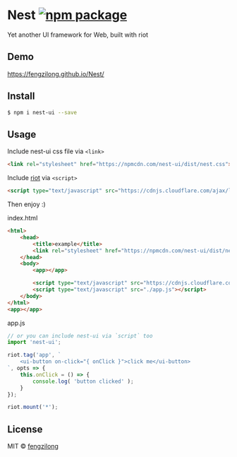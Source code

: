 # Nest [![npm package](https://img.shields.io/npm/v/nest-ui.svg?style=flat-square)](https://www.npmjs.org/package/nest-ui)

Yet another UI framework for Web, built with riot

## Demo

https://fengzilong.github.io/Nest/

## Install

```bash
$ npm i nest-ui --save
```

## Usage

Include nest-ui css file via `<link>`

```html
<link rel="stylesheet" href="https://npmcdn.com/nest-ui/dist/nest.css">
```

Include [riot](https://github.com/riot/riot) via `<script>`

```html
<script type="text/javascript" src="https://cdnjs.cloudflare.com/ajax/libs/riot/2.4.1/riot.min.js"></script>
```

Then enjoy :)

index.html

```html
<html>
	<head>
		<title>example</title>
		<link rel="stylesheet" href="https://npmcdn.com/nest-ui/dist/nest.css">
	</head>
	<body>
		<app></app>

		<script type="text/javascript" src="https://cdnjs.cloudflare.com/ajax/libs/riot/2.4.1/riot.min.js"></script>
		<script type="text/javascript" src="./app.js"></script>
	</body>
</html>
<app></app>
```

app.js

```js
// or you can include nest-ui via `script` too
import 'nest-ui';

riot.tag('app', `
	<ui-button on-click="{ onClick }">click me</ui-button>
`, opts => {
	this.onClick = () => {
		console.log( 'button clicked' );
	}
});

riot.mount('*');
```

## License

MIT &copy; [fengzilong](https://github.com/fengzilong)
